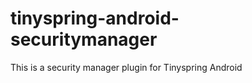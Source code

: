 tinyspring-android-securitymanager
==================================

This is a security manager plugin for Tinyspring Android